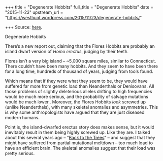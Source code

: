 +++
title = "Degenerate Hobbits"
full_title = "Degenerate Hobbits"
date = "2015-11-23"
upstream_url = "https://westhunt.wordpress.com/2015/11/23/degenerate-hobbits/"

+++
Source: [here](https://westhunt.wordpress.com/2015/11/23/degenerate-hobbits/).

Degenerate Hobbits

There’s a new report out, claiming that the Flores Hobbits are probably
an island dwarf version of *Homo erectus*, judging by their teeth.

Flores isn’t a very big island – \~5,000 square miles, similar to
Connecticut. There couldn’t have been many hobbits. And they seem to
have been there for a long time, hundreds of thousand of years, judging
from tools found.

Which means that if they were what they seem to be, they would have
suffered far more from genetic load than Neanderthals or Denisovans. All
those problems of slightly deleterious alleles drifting to high
frequencies would be much more serious, and the probability of salvage
mutations would be much lower.. Moreover, the Flores Hobbits *look*
screwed up (unlike Neanderthals), with many skeletal anomalies and
asymmetries. This is why some anthropologists have argued that they are
just diseased modern humans.

Point is, the island-dwarfed erectus story does makes sense, but it
would inevitably result in them being highly screwed up. Like they are.
I talked about this several years ago – “[Back to the
Trees](https://westhunt.wordpress.com/2011/11/04/back-to-the-trees/)” –
and suggest that they might have suffered from partial mutational
meltdown – too much load to have an efficient brain. The skeletal
anomalies suggest that their load was pretty serious.


